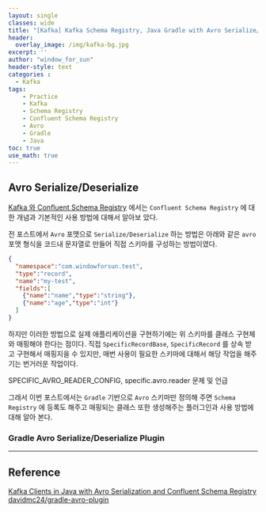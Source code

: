 ```yaml
--- 
layout: single
classes: wide
title: "[Kafka] Kafka Schema Registry, Java Gradle with Avro Serialize/Deserialize"
header:
  overlay_image: /img/kafka-bg.jpg
excerpt: ''
author: "window_for_sun"
header-style: text
categories :
  - Kafka
tags:
    - Practice
    - Kafka
    - Schema Registry
    - Confluent Schema Registry
    - Avro
    - Gradle
    - Java
toc: true
use_math: true
---  
```



## Avro Serialize/Deserialize
[Kafka 와 Confluent Schema Registry]()
에서는 `Confluent Schema Registry` 에 대한 개념과 기본적인 사용 방법에 대해서 알아보 았다.  

전 포스트에서 `Avro` 포맷으로 `Serialize/Deserialize` 하는 방법은 아래와 같은 `avro` 포맷 형식을 
코드내 문자열로 만들어 직접 스키마를 구성하는 방법이였다.  

```json
{
  "namespace":"com.windowforsun.test",
  "type":"record",
  "name":"my-test",
  "fields":[
    {"name":"name","type":"string"},
    {"name":"age","type":"int"}
  ]
}
```  

하지만 이러한 방법으로 실제 애플리케이션을 구현하기에는 위 스키마를 클래스 구현체와 매핑해야 한다는 점이다. 
직접 `SpecificRecordBase`, `SpecificRecord` 를 상속 받고 구현해서 매핑지을 수 있지만, 
매번 사용이 필요한 스키마에 대해서 해당 작업을 해주기는 번거러운 작업이다.  


SPECIFIC_AVRO_READER_CONFIG,
specific.avro.reader 
문제 및 언급



그래서 이번 포스트에서는 `Gradle` 기반으로 `Avro` 스키마만 정의해 주면 `Schema Registry` 에 
등록도 해주고 매핑되는 클래스 또한 생성해주는 플러그인과 사용 방법에 대해 알아 본다.  


### Gradle Avro Serialize/Deserialize Plugin





---  
## Reference
[Kafka Clients in Java with Avro Serialization and Confluent Schema Registry](https://thecodinginterface.com/blog/gradle-java-avro-kafka-clients/)  
[davidmc24/gradle-avro-plugin](https://github.com/davidmc24/gradle-avro-plugin)  
